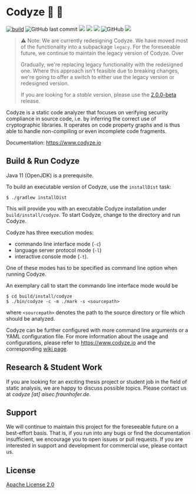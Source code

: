 # Codyze :mag_right: :rocket: 

[![build](https://github.com/Fraunhofer-AISEC/codyze/actions/workflows/build.yml/badge.svg)](https://github.com/Fraunhofer-AISEC/codyze/actions/workflows/build.yml)
![GitHub last commit](https://img.shields.io/github/last-commit/Fraunhofer-AISEC/codyze)
[![](https://sonarcloud.io/api/project_badges/measure?project=codyze&metric=security_rating)](https://sonarcloud.io/summary/overall?id=codyze)
[![](https://sonarcloud.io/api/project_badges/measure?project=codyze&metric=alert_status)](https://sonarcloud.io/summary/overall?id=codyze)
[![](https://sonarcloud.io/api/project_badges/measure?project=codyze&metric=coverage)](https://sonarcloud.io/summary/overall?id=codyze)
![GitHub](https://img.shields.io/github/license/Fraunhofer-AISEC/codyze)
[![](https://jitpack.io/v/Fraunhofer-AISEC/codyze.svg)](https://jitpack.io/#Fraunhofer-AISEC/codyze)

> :warning: Note: We are currently redesigning Codyze. We have moved most of the functionality into a subpackage `legacy`. For the foreseeable future, we continue to maintain the legacy version of Codyze. Over 
> 
> Gradually, we're replacing legacy functionality with the redesigned one. Where this approach isn't feasible due to breaking changes, we're going to offer a switch to either use the legacy version or redesigned version.
>
> If you are looking for a _stable_ version, please use the [2.0.0-beta](https://github.com/Fraunhofer-AISEC/codyze/releases/tag/v2.0.0-beta) release.


Codyze is a static code analyzer that focuses on verifying security compliance in source code, i.e. by inferring the correct use of cryptographic libraries. It operates on code property graphs and is thus able to handle non-compiling or even incomplete code fragments.

Documentation: https://www.codyze.io

## Build & Run Codyze

Java 11 (OpenJDK) is a prerequisite.

To build an executable version of Codyze, use the `installDist` task:

```shell
$ ./gradlew installDist
```

This will provide you with an executable Codyze installation under `build/install/codyze`.
To start Codyze, change to the directory and run Codyze.

Codyze has three execution modes:
* commando line interface mode (`-c`)
* language server protocol mode (`-l`)
* interactive console mode (`-t`).

One of these modes has to be specified as command line option when running Codyze.

An exemplary call to start the commando line interface mode would be

```shell
$ cd build/install/codyze
$ ./bin/codyze -c -m ./mark -s <sourcepath>
```
where `<sourcepath>` denotes the path to the source directory or file which should be analyzed.

Codyze can be further configured with more command line arguments or a YAML configuration file.
For more information about the usage and configurations, please refer to https://www.codyze.io and the corresponding [wiki page](https://github.com/Fraunhofer-AISEC/codyze/wiki/Usage).


## Research & Student Work

If you are looking for an exciting thesis project or student job in the field of static analysis, we are happy to discuss possible topics. Please contact us at _codyze [at] aisec.fraunhofer.de_.

## Support

We will continue to maintain this project for the foreseeable future on a best-effort basis. That is, if you run into any bugs or find the documentation insufficient, we encourage you to open issues or pull requests. If you are interested in support and development for commercial use, please contact us.

## License

[Apache License 2.0](https://github.com/Fraunhofer-AISEC/codyze/blob/master/LICENSE)
